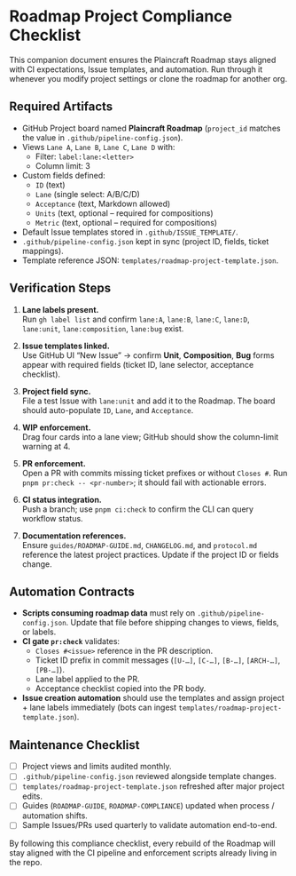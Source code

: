 # Roadmap Project Compliance Checklist

This companion document ensures the Plaincraft Roadmap stays aligned with CI
expectations, Issue templates, and automation. Run through it whenever you
modify project settings or clone the roadmap for another org.

## Required Artifacts

- GitHub Project board named **Plaincraft Roadmap** (`project_id` matches the
  value in `.github/pipeline-config.json`).
- Views `Lane A`, `Lane B`, `Lane C`, `Lane D` with:
  - Filter: `label:lane:<letter>`
  - Column limit: 3
- Custom fields defined:
  - `ID` (text)
  - `Lane` (single select: A/B/C/D)
  - `Acceptance` (text, Markdown allowed)
  - `Units` (text, optional – required for compositions)
  - `Metric` (text, optional – required for compositions)
- Default Issue templates stored in `.github/ISSUE_TEMPLATE/`.
- `.github/pipeline-config.json` kept in sync (project ID, fields, ticket
  mappings).
- Template reference JSON: `templates/roadmap-project-template.json`.

## Verification Steps

1. **Lane labels present.**  
   Run `gh label list` and confirm `lane:A`, `lane:B`, `lane:C`, `lane:D`,
   `lane:unit`, `lane:composition`, `lane:bug` exist.

2. **Issue templates linked.**  
   Use GitHub UI “New Issue” → confirm **Unit**, **Composition**, **Bug** forms
   appear with required fields (ticket ID, lane selector, acceptance checklist).

3. **Project field sync.**  
   File a test Issue with `lane:unit` and add it to the Roadmap. The board should
   auto-populate `ID`, `Lane`, and `Acceptance`.

4. **WIP enforcement.**  
   Drag four cards into a lane view; GitHub should show the column-limit warning
   at 4.

5. **PR enforcement.**  
   Open a PR with commits missing ticket prefixes or without `Closes #`. Run
   `pnpm pr:check -- <pr-number>`; it should fail with actionable errors.

6. **CI status integration.**  
   Push a branch; use `pnpm ci:check` to confirm the CLI can query workflow
   status.

7. **Documentation references.**  
   Ensure `guides/ROADMAP-GUIDE.md`, `CHANGELOG.md`, and `protocol.md` reference
   the latest project practices. Update if the project ID or fields change.

## Automation Contracts

- **Scripts consuming roadmap data** must rely on `.github/pipeline-config.json`.
  Update that file before shipping changes to views, fields, or labels.
- **CI gate `pr:check`** validates:
  - `Closes #<issue>` reference in the PR description.
  - Ticket ID prefix in commit messages (`[U-…]`, `[C-…]`, `[B-…]`, `[ARCH-…]`,
    `[PB-…]`).
  - Lane label applied to the PR.
  - Acceptance checklist copied into the PR body.
- **Issue creation automation** should use the templates and assign project + lane
  labels immediately (bots can ingest `templates/roadmap-project-template.json`).

## Maintenance Checklist

- [ ] Project views and limits audited monthly.
- [ ] `.github/pipeline-config.json` reviewed alongside template changes.
- [ ] `templates/roadmap-project-template.json` refreshed after major project
      edits.
- [ ] Guides (`ROADMAP-GUIDE`, `ROADMAP-COMPLIANCE`) updated when process /
      automation shifts.
- [ ] Sample Issues/PRs used quarterly to validate automation end-to-end.

By following this compliance checklist, every rebuild of the Roadmap will stay
aligned with the CI pipeline and enforcement scripts already living in the repo.
